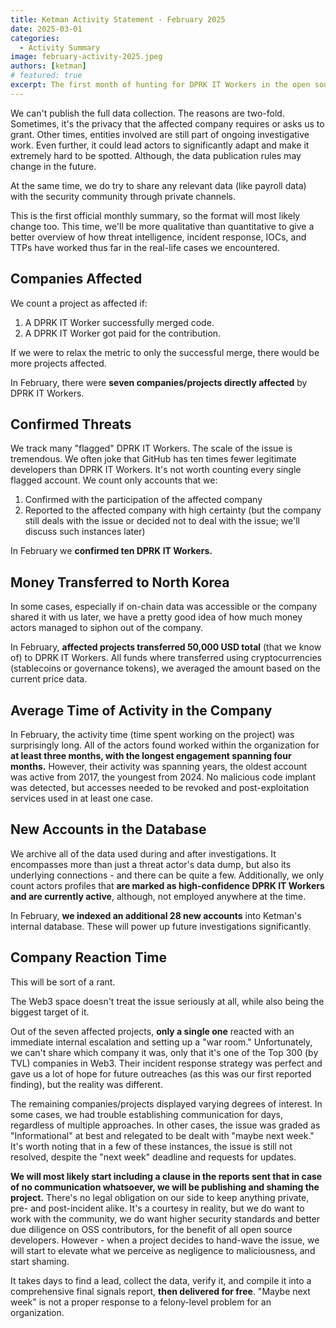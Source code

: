 ```yaml
---
title: Ketman Activity Statement - February 2025
date: 2025-03-01
categories:
  - Activity Summary
image: february-activity-2025.jpeg
authors: [ketman]
# featured: true
excerpt: The first month of hunting for DPRK IT Workers in the open source software ecosystem. Some successes, some challanges.
---
```


We can't publish the full data collection. The reasons are two-fold. Sometimes, it's the privacy that the affected company requires or asks us to grant. Other times, entities involved are still part of ongoing investigative work. Even further, it could lead actors to significantly adapt and make it extremely hard to be spotted. Although, the data publication rules may change in the future.

At the same time, we do try to share any relevant data (like payroll data) with the security community through private channels.

This is the first official monthly summary, so the format will most likely change too. This time, we'll be more qualitative than quantitative to give a better overview of how threat intelligence, incident response, IOCs, and TTPs have worked thus far in the real-life cases we encountered.

## Companies Affected

We count a project as affected if:

1. A DPRK IT Worker successfully merged code.
2. A DPRK IT Worker got paid for the contribution.

If we were to relax the metric to only the successful merge, there would be more projects affected.

In February, there were **seven companies/projects directly affected** by DPRK IT Workers.

## Confirmed Threats

We track many "flagged" DPRK IT Workers. The scale of the issue is tremendous. We often joke that GitHub has ten times fewer legitimate developers than DPRK IT Workers. It's not worth counting every single flagged account. We count only accounts that we:

1. Confirmed with the participation of the affected company
2. Reported to the affected company with high certainty (but the company still deals with the issue or decided not to deal with the issue; we'll discuss such instances later)

In February we **confirmed ten DPRK IT Workers.**

## Money Transferred to North Korea

In some cases, especially if on-chain data was accessible or the company shared it with us later, we have a pretty good idea of how much money actors managed to siphon out of the company.

In February, **affected projects transferred 50,000 USD total** (that we know of) to DPRK IT Workers. All funds where transferred using cryptocurrencies (stablecoins or governance tokens), we averaged the amount based on the current price data.

## Average Time of Activity in the Company

In February, the activity time (time spent working on the project) was surprisingly long. All of the actors found worked within the organization for **at least three months, with the longest engagement spanning four months.** However, their activity was spanning years, the oldest account was active from 2017, the youngest from 2024. No malicious code implant was detected, but accesses needed to be revoked and post-exploitation services used in at least one case.

## New Accounts in the Database

We archive all of the data used during and after investigations. It encompasses more than just a threat actor's data dump, but also its underlying connections - and there can be quite a few. Additionally, we only count actors profiles that **are marked as high-confidence DPRK IT Workers and are currently active**, although, not employed anywhere at the time. 

In February, **we indexed an additional 28 new accounts** into Ketman's internal database. These will power up future investigations significantly.

## Company Reaction Time

This will be sort of a rant.

The Web3 space doesn't treat the issue seriously at all, while also being the biggest target of it.

Out of the seven affected projects, **only a single one** reacted with an immediate internal escalation and setting up a "war room." Unfortunately, we can't share which company it was, only that it's one of the Top 300 (by TVL) companies in Web3. Their incident response strategy was perfect and gave us a lot of hope for future outreaches (as this was our first reported finding), but the reality was different.

The remaining companies/projects displayed varying degrees of interest. In some cases, we had trouble establishing communication for days, regardless of multiple approaches. In other cases, the issue was graded as "Informational" at best and relegated to be dealt with "maybe next week." It's worth noting that in a few of these instances, the issue is still not resolved, despite the "next week" deadline and requests for updates.

**We will most likely start including a clause in the reports sent that in case of no communication whatsoever, we will be publishing and shaming the project.** There's no legal obligation on our side to keep anything private, pre- and post-incident alike. It's a courtesy in reality, but we do want to work with the community, we do want higher security standards and better due diligence on OSS contributors, for the benefit of all open source developers. However - when a project decides to hand-wave the issue, we will start to elevate what we perceive as negligence to maliciousness, and start shaming.

It takes days to find a lead, collect the data, verify it, and compile it into a comprehensive final signals report, **then delivered for free**. "Maybe next week" is not a proper response to a felony-level problem for an organization.